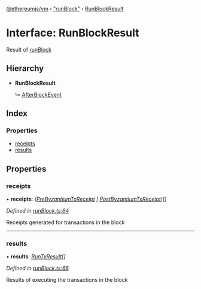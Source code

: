 [@ethereumjs/vm](../README.md) › ["runBlock"](../modules/_runblock_.md) › [RunBlockResult](_runblock_.runblockresult.md)

# Interface: RunBlockResult

Result of [runBlock](../classes/_index_.vm.md#runblock)

## Hierarchy

* **RunBlockResult**

  ↳ [AfterBlockEvent](_runblock_.afterblockevent.md)

## Index

### Properties

* [receipts](_runblock_.runblockresult.md#receipts)
* [results](_runblock_.runblockresult.md#results)

## Properties

###  receipts

• **receipts**: *([PreByzantiumTxReceipt](_runblock_.prebyzantiumtxreceipt.md) | [PostByzantiumTxReceipt](_runblock_.postbyzantiumtxreceipt.md))[]*

*Defined in [runBlock.ts:64](https://github.com/ethereumjs/ethereumjs-vm/blob/master/packages/vm/lib/runBlock.ts#L64)*

Receipts generated for transactions in the block

___

###  results

• **results**: *[RunTxResult](_runtx_.runtxresult.md)[]*

*Defined in [runBlock.ts:68](https://github.com/ethereumjs/ethereumjs-vm/blob/master/packages/vm/lib/runBlock.ts#L68)*

Results of executing the transactions in the block
